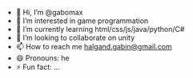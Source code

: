 - 👋 Hi, I’m @gabomax
- 👀 I’m interested in game programmation
- 🌱 I’m currently learning html/css/js/java/python/C# 
- 💞️ I’m looking to collaborate on unity
- 📫 How to reach me halgand.gabin@gmail.com
- 😄 Pronouns: he
- ⚡ Fun fact: ...

<!---
gabomax/gabomax is a ✨ special ✨ repository because its `README.md` (this file) appears on your GitHub profile.
You can click the Preview link to take a look at your changes.
--->
